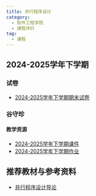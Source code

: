 ```yaml
---
title: 并行程序设计
category:
  - 软件工程学院
  - 课程评价
tag:
  - 课程
---
```


## 2024-2025学年下学期

### 试卷

- [2024-2025学年下学期期末试卷](./2024-2025学年下学期期末.md)

### 谷守珍

#### 教学资源

- [2024-2025学年下学期课件](https://drive.vanillaaaa.org/SharedCourses/软件工程学院/并行程序设计/2024-2025学年下学期/课件)
- [2024-2025学年下学期作业](https://drive.vanillaaaa.org/SharedCourses/软件工程学院/并行程序设计/2024-2025学年下学期/作业)

## 推荐教材与参考资料

- [并行程序设计导论](https://drive.vanillaaaa.org/d/SharedCourses/%E8%BD%AF%E4%BB%B6%E5%B7%A5%E7%A8%8B%E5%AD%A6%E9%99%A2/%E5%B9%B6%E8%A1%8C%E7%A8%8B%E5%BA%8F%E8%AE%BE%E8%AE%A1/%E5%B9%B6%E8%A1%8C%E7%A8%8B%E5%BA%8F%E8%AE%BE%E8%AE%A1%E5%AF%BC%E8%AE%BA.pdf?sign=v1EtFro7aKJbuG-4kyKAiV3dQf6kRNag6o1QPUNm2to=:0)
